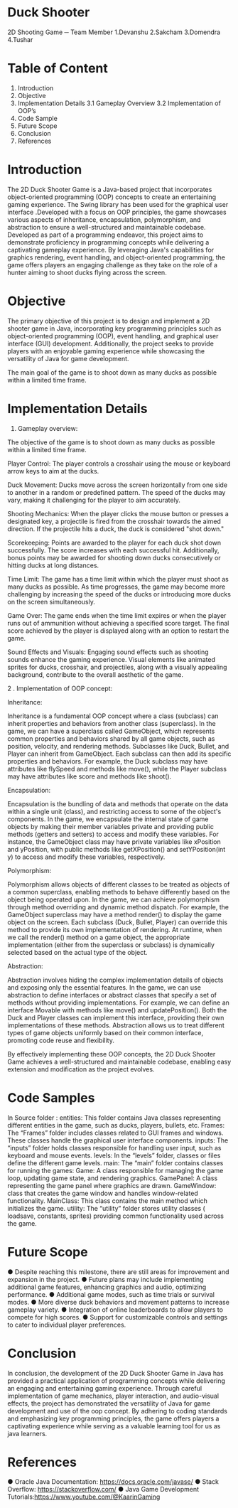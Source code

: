   
 
# Duck Shooter
2D Shooting Game
─
Team Member
1.Devanshu
2.Sakcham
3.Domendra
4.Tushar


# Table of Content

1.	Introduction
2.	Objective
3.	Implementation Details
    3.1 Gameplay Overview
    3.2 Implementation of OOP’s
4.	Code Sample
5.	Future Scope
6.	Conclusion
7.	References



# Introduction
The 2D Duck Shooter Game is a Java-based project that incorporates object-oriented programming (OOP) concepts to create an entertaining gaming experience. 
The Swing library has been used for the graphical user interface .Developed with a focus on OOP principles, the game showcases various aspects of inheritance, encapsulation, polymorphism, and abstraction to ensure a well-structured and maintainable codebase.
Developed as part of a programming endeavor, this project aims to demonstrate proficiency in programming concepts while delivering a captivating gameplay experience. By leveraging Java's capabilities for graphics rendering, event handling, and object-oriented programming, the game offers players an engaging challenge as they take on the role of a hunter aiming to shoot ducks flying across the screen.

# Objective

The primary objective of this project is to design and implement a 2D shooter game in Java, incorporating key programming principles such as object-oriented programming (OOP), event handling, and graphical user interface (GUI) development. Additionally, the project seeks to provide players with an enjoyable gaming experience while showcasing the versatility of Java for game development.

The main goal of the game is to shoot down as many ducks as possible within a limited time frame.


# Implementation Details

1. Gameplay overview:

The objective of the game is to shoot down as many ducks as possible within a limited time frame.

Player Control:
 The player controls a crosshair using the mouse or keyboard arrow keys to aim at the ducks.

Duck Movement: 
Ducks move across the screen horizontally from one side to another in a random or predefined pattern. The speed of the ducks may vary, making it challenging for the player to aim accurately.

Shooting Mechanics: 
When the player clicks the mouse button or presses a designated key, a projectile is fired from the crosshair towards the aimed direction. If the projectile hits a duck, the duck is considered "shot down."

Scorekeeping:
 Points are awarded to the player for each duck shot down successfully. The score increases with each successful hit. Additionally, bonus points may be awarded for shooting down ducks consecutively or hitting ducks at long distances.

Time Limit:
 The game has a time limit within which the player must shoot as many ducks as possible. As time progresses, the game may become more challenging by increasing the speed of the ducks or introducing more ducks on the screen simultaneously.

Game Over:
 The game ends when the time limit expires or when the player runs out of ammunition without achieving a specified score target. The final score achieved by the player is displayed along with an option to restart the game.




Sound Effects and Visuals:
 Engaging sound effects such as  shooting sounds enhance the gaming experience. Visual elements like animated sprites for ducks, crosshair, and projectiles, along with a visually appealing background, contribute to the overall aesthetic of the game.


2 . Implementation of OOP concept:

Inheritance:

Inheritance is a fundamental OOP concept where a class (subclass) can inherit properties and behaviors from another class (superclass).
In the game, we can have a superclass called GameObject, which represents common properties and behaviors shared by all game objects, such as position, velocity, and rendering methods.
Subclasses like Duck, Bullet, and Player can inherit from GameObject. Each subclass can then add its specific properties and behaviors. For example, the Duck subclass may have attributes like flySpeed and methods like move(), while the Player subclass may have attributes like score and methods like shoot().
 
Encapsulation:

Encapsulation is the bundling of data and methods that operate on the data within a single unit (class), and restricting access to some of the object's components.
In the game, we encapsulate the internal state of game objects by making their member variables private and providing public methods (getters and setters) to access and modify these variables.
For instance, the GameObject class may have private variables like xPosition and yPosition, with public methods like getXPosition() and setYPosition(int y) to access and modify these variables, respectively.
 

Polymorphism:

Polymorphism allows objects of different classes to be treated as objects of a common superclass, enabling methods to behave differently based on the object being operated upon.
In the game, we can achieve polymorphism through method overriding and dynamic method dispatch.
For example, the GameObject superclass may have a method render() to display the game object on the screen. Each subclass (Duck, Bullet, Player) can override this method to provide its own implementation of rendering.
At runtime, when we call the render() method on a game object, the appropriate implementation (either from the superclass or subclass) is dynamically selected based on the actual type of the object.
 




Abstraction:

Abstraction involves hiding the complex implementation details of objects and exposing only the essential features.
In the game, we can use abstraction to define interfaces or abstract classes that specify a set of methods without providing implementations.
For example, we can define an interface Movable with methods like move() and updatePosition(). Both the Duck and Player classes can implement this interface, providing their own implementations of these methods.
Abstraction allows us to treat different types of game objects uniformly based on their common interface, promoting code reuse and flexibility.
 

By effectively implementing these OOP concepts, the 2D Duck Shooter Game achieves a well-structured and maintainable codebase, enabling easy extension and modification as the project evolves.


# Code Samples 
In Source folder : 
entities: This folder contains Java classes representing different entities in the game, such as ducks, players, bullets, etc.
Frames: The “Frames” folder includes classes related to GUI frames and windows. These classes handle the graphical user interface components.
inputs: The “inputs” folder  holds classes responsible for handling user input, such as keyboard and mouse events.
levels: In the “levels” folder, classes or files define the different game levels.
main: The “main” folder contains classes for running the games:
Game: A class responsible for managing the game loop, updating game state, and rendering graphics.
GamePanel: A class representing the game panel where graphics are drawn.
GameWindow: class that creates the game window and handles window-related functionality.
MainClass: This class contains the main method which initializes the game.
utility: The “utility” folder stores utility classes ( loadsave, constants, sprites) providing common functionality used across the game.

 

# Future Scope

●	Despite reaching this milestone, there are still areas for improvement and expansion in the project.
●	Future plans may include implementing additional game features, enhancing graphics and audio, optimizing performance.
●	Additional game modes, such as time trials or survival modes.
●	More diverse duck behaviors and movement patterns to increase gameplay variety.
●	Integration of online leaderboards to allow players to compete for high scores.
●	Support for customizable controls and settings to cater to individual player preferences.


# Conclusion
In conclusion, the development of the 2D Duck Shooter Game in Java has provided a practical application of programming concepts while delivering an engaging and entertaining gaming experience. Through careful implementation of game mechanics, player interaction, and audio-visual effects, the project has demonstrated the versatility of Java for game development and use of the oop concept. By adhering to coding standards and emphasizing key programming principles, the game offers players a captivating experience while serving as a valuable learning tool for us as java learners.






# References
●	Oracle Java Documentation: https://docs.oracle.com/javase/
●	Stack Overflow: https://stackoverflow.com/
●	Java Game Development Tutorials:https://www.youtube.com/@KaarinGaming

